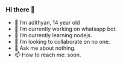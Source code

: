 ### Hi there 👋

- 🙂 I’m adithyan, 14 year old
- 🔭 I’m currently working on whatsapp bot.
- 🌱 I’m currently learning nodejs.
- 👯 I’m looking to collaborate on no one.
- 💬 Ask me about nothing.
- 📫 How to reach me: soon.
